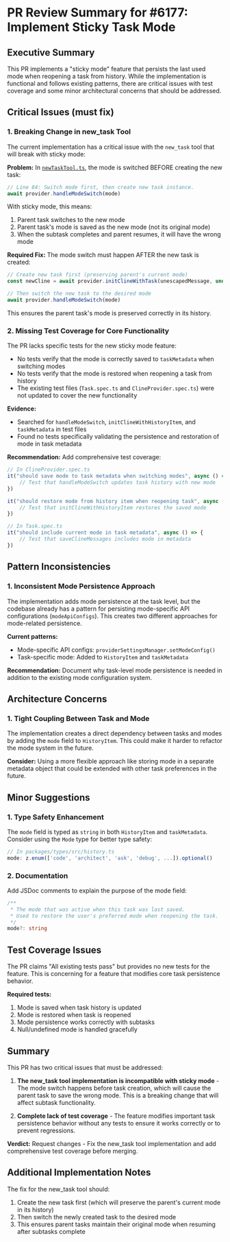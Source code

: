 # PR Review Summary for #6177: Implement Sticky Task Mode

## Executive Summary

This PR implements a "sticky mode" feature that persists the last used mode when reopening a task from history. While the implementation is functional and follows existing patterns, there are critical issues with test coverage and some minor architectural concerns that should be addressed.

## Critical Issues (must fix)

### 1. **Breaking Change in new_task Tool**

The current implementation has a critical issue with the `new_task` tool that will break with sticky mode:

**Problem:** In [`newTaskTool.ts`](src/core/tools/newTaskTool.ts:84), the mode is switched BEFORE creating the new task:

```typescript
// Line 84: Switch mode first, then create new task instance.
await provider.handleModeSwitch(mode)
```

With sticky mode, this means:

1. Parent task switches to the new mode
2. Parent task's mode is saved as the new mode (not its original mode)
3. When the subtask completes and parent resumes, it will have the wrong mode

**Required Fix:** The mode switch must happen AFTER the new task is created:

```typescript
// Create new task first (preserving parent's current mode)
const newCline = await provider.initClineWithTask(unescapedMessage, undefined, cline)

// Then switch the new task to the desired mode
await provider.handleModeSwitch(mode)
```

This ensures the parent task's mode is preserved correctly in its history.

### 2. **Missing Test Coverage for Core Functionality**

The PR lacks specific tests for the new sticky mode feature:

- No tests verify that the mode is correctly saved to `taskMetadata` when switching modes
- No tests verify that the mode is restored when reopening a task from history
- The existing test files (`Task.spec.ts` and `ClineProvider.spec.ts`) were not updated to cover the new functionality

**Evidence:**

- Searched for `handleModeSwitch`, `initClineWithHistoryItem`, and `taskMetadata` in test files
- Found no tests specifically validating the persistence and restoration of mode in task metadata

**Recommendation:** Add comprehensive test coverage:

```typescript
// In ClineProvider.spec.ts
it("should save mode to task metadata when switching modes", async () => {
	// Test that handleModeSwitch updates task history with new mode
})

it("should restore mode from history item when reopening task", async () => {
	// Test that initClineWithHistoryItem restores the saved mode
})

// In Task.spec.ts
it("should include current mode in task metadata", async () => {
	// Test that saveClineMessages includes mode in metadata
})
```

## Pattern Inconsistencies

### 1. **Inconsistent Mode Persistence Approach**

The implementation adds mode persistence at the task level, but the codebase already has a pattern for persisting mode-specific API configurations (`modeApiConfigs`). This creates two different approaches for mode-related persistence.

**Current patterns:**

- Mode-specific API configs: `providerSettingsManager.setModeConfig()`
- Task-specific mode: Added to `HistoryItem` and `taskMetadata`

**Recommendation:** Document why task-level mode persistence is needed in addition to the existing mode configuration system.

## Architecture Concerns

### 1. **Tight Coupling Between Task and Mode**

The implementation creates a direct dependency between tasks and modes by adding the `mode` field to `HistoryItem`. This could make it harder to refactor the mode system in the future.

**Consider:** Using a more flexible approach like storing mode in a separate metadata object that could be extended with other task preferences in the future.

## Minor Suggestions

### 1. **Type Safety Enhancement**

The `mode` field is typed as `string` in both `HistoryItem` and `taskMetadata`. Consider using the `Mode` type for better type safety:

```typescript
// In packages/types/src/history.ts
mode: z.enum(['code', 'architect', 'ask', 'debug', ...]).optional()
```

### 2. **Documentation**

Add JSDoc comments to explain the purpose of the mode field:

```typescript
/**
 * The mode that was active when this task was last saved.
 * Used to restore the user's preferred mode when reopening the task.
 */
mode?: string
```

## Test Coverage Issues

The PR claims "All existing tests pass" but provides no new tests for the feature. This is concerning for a feature that modifies core task persistence behavior.

**Required tests:**

1. Mode is saved when task history is updated
2. Mode is restored when task is reopened
3. Mode persistence works correctly with subtasks
4. Null/undefined mode is handled gracefully

## Summary

This PR has two critical issues that must be addressed:

1. **The new_task tool implementation is incompatible with sticky mode** - The mode switch happens before task creation, which will cause the parent task to save the wrong mode. This is a breaking change that will affect subtask functionality.

2. **Complete lack of test coverage** - The feature modifies important task persistence behavior without any tests to ensure it works correctly or to prevent regressions.

**Verdict:** Request changes - Fix the new_task tool implementation and add comprehensive test coverage before merging.

## Additional Implementation Notes

The fix for the new_task tool should:

1. Create the new task first (which will preserve the parent's current mode in its history)
2. Then switch the newly created task to the desired mode
3. This ensures parent tasks maintain their original mode when resuming after subtasks complete
